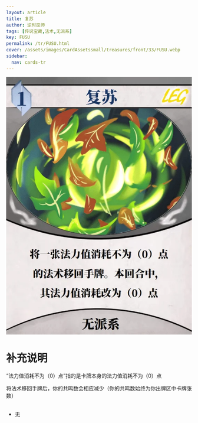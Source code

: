 ```yaml
---
layout: article
title: 复苏
author: 逆时巫师
tags: [传说宝藏,法术,无派系]
key: FUSU
permalink: /tr/FUSU.html
cover: /assets/images/CardAssetssmall/treasures/front/33/FUSU.webp
sidebar:
  nav: cards-tr
---
```

![](/assets/images/CardAssets/treasures/front/33/FUSU.webp)

# 补充说明

“法力值消耗不为（0）点”指的是卡牌本身的法力值消耗不为（0）点

将法术移回手牌后，你的共鸣数会相应减少（你的共鸣数始终为你出牌区中卡牌张数）

## 

* 无
